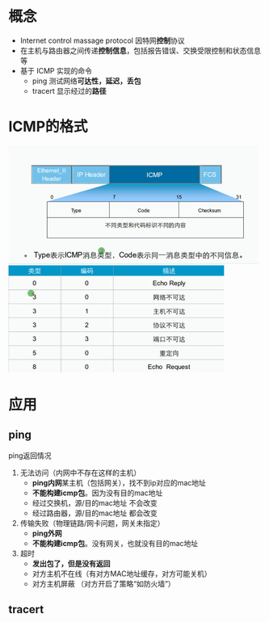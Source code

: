 # 概念
- Internet control massage protocol 因特网**控制**协议
- 在主机与路由器之间传递**控制信息**，包括报告错误、交换受限控制和状态信息等
- 基于 ICMP 实现的命令
	- ping 测试网络**可达性，延迟，丢包**
	- tracert 显示经过的**路径**

# ICMP的格式
![](../../photo/Pasted%20image%2020221025181043.png)
![](../../photo/Pasted%20image%2020221025181132.png)

# 应用
## ping
ping返回情况
1. 无法访问（内网中不存在这样的主机）
	- **ping内网**某主机（包括网关），找不到ip对应的mac地址
	- **不能构建icmp包**。因为没有目的mac地址
	- 经过交换机，源/目的mac地址 不会改变
	- 经过路由器，源/目的mac地址 都会改变
2. 传输失败（物理链路/网卡问题，网关未指定）
	- **ping外网**
	- **不能构建icmp包**。没有网关，也就没有目的mac地址
3. 超时
	- **发出包了，但是没有返回**
	- 对方主机不在线（有对方MAC地址缓存，对方可能关机）  
	- 对方主机屏蔽 （对方开启了策略“如防火墙”）


## tracert 